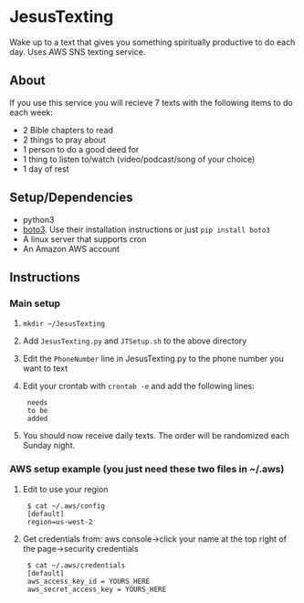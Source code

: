 # JesusTexting
Wake up to a text that gives you something spiritually productive to do each day. Uses AWS SNS texting service.

## About
If you use this service you will recieve 7 texts with the following items to do each week:

* 2 Bible chapters to read
* 2 things to pray about
* 1 person to do a good deed for
* 1 thing to listen to/watch (video/podcast/song of your choice)
* 1 day of rest

## Setup/Dependencies
* python3
* [boto3](https://github.com/boto/boto3). Use their installation instructions or just `pip install boto3`
* A linux server that supports cron
* An Amazon AWS account

## Instructions
### Main setup
1. `mkdir ~/JesusTexting`
1. Add `JesusTexting.py` and `JTSetup.sh` to the above directory
1. Edit the `PhoneNumber` line in JesusTexting.py to the phone number you want to text
1. Edit your crontab with `crontab -e` and add the following lines:

        needs
        to be
        added
1. You should now receive daily texts. The order will be randomized each Sunday night.

### AWS setup example (you just need these two files in ~/.aws)
1. Edit to use your region

        $ cat ~/.aws/config
        [default]
        region=us-west-2
1. Get credentials from: aws console->click your name at the top right of the page->security credentials

        $ cat ~/.aws/credentials
        [default]
        aws_access_key_id = YOURS_HERE
        aws_secret_access_key = YOURS_HERE
